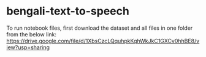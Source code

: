 # bengali-text-to-speech

To run notebook files, first download the dataset and all files in one folder from the below link:
https://drive.google.com/file/d/1XbsCzcLQquhpkKqhWkJkC1GXCv0hhBE8/view?usp=sharing
